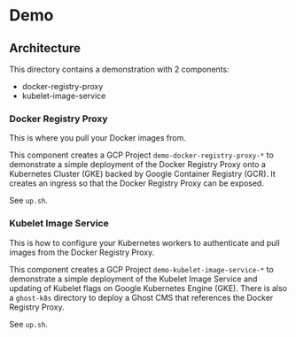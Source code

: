 # Demo

## Architecture

This directory contains a demonstration with 2 components:
 - docker-registry-proxy
 - kubelet-image-service

### Docker Registry Proxy

This is where you pull your Docker images from.

This component creates a GCP Project `demo-docker-registry-proxy-*` to demonstrate a simple deployment of the Docker Registry Proxy onto a Kubernetes Cluster (GKE) backed by Google Container Registry (GCR). It creates an ingress so that the Docker Registry Proxy can be exposed.

See `up.sh`.

### Kubelet Image Service

This is how to configure your Kubernetes workers to authenticate and pull images from the Docker Registry Proxy.

This component creates a GCP Project `demo-kubelet-image-service-*` to demonstrate a simple deployment of the Kubelet Image Service and updating of Kubelet flags on Google Kubernetes Engine (GKE). There is also a `ghost-k8s` directory to deploy a Ghost CMS that references the Docker Registry Proxy.

See `up.sh`.
